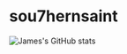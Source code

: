 # sou7hernsaint

![James's GitHub stats](https://github-readme-stats.vercel.app/api?username=sou7hernsaint&theme=dark&show_icons=true&hide=contribs,prs)
